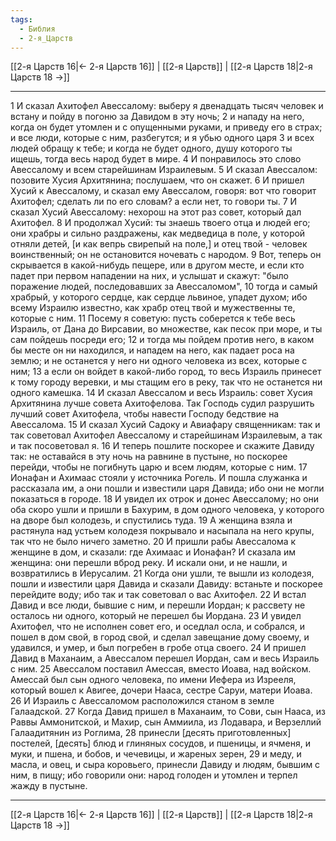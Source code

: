```yaml
---
tags:
  - Библия
  - 2-я_Царств
---
```

[[2-я Царств 16|← 2-я Царств 16]] | [[2-я Царств]] | [[2-я Царств 18|2-я Царств 18 →]]

---
1 И сказал Ахитофел Авессалому: выберу я двенадцать тысяч человек и встану и пойду в погоню за Давидом в эту ночь;
2 и нападу на него, когда он будет утомлен и с опущенными руками, и приведу его в страх; и все люди, которые с ним, разбегутся; и я убью одного царя
3 и всех людей обращу к тебе; и когда не будет одного, душу которого ты ищешь, тогда весь народ будет в мире.
4 И понравилось это слово Авессалому и всем старейшинам Израилевым.
5 И сказал Авессалом: позовите Хусия Архитянина; послушаем, что он скажет.
6 И пришел Хусий к Авессалому, и сказал ему Авессалом, говоря: вот что говорит Ахитофел; сделать ли по его словам? а если нет, то говори ты.
7 И сказал Хусий Авессалому: нехорош на этот раз совет, который дал Ахитофел.
8 И продолжал Хусий: ты знаешь твоего отца и людей его; они храбры и сильно раздражены, как медведица в поле, у которой отняли детей, [и как вепрь свирепый на поле,] и отец твой - человек воинственный; он не остановится ночевать с народом.
9 Вот, теперь он скрывается в какой-нибудь пещере, или в другом месте, и если кто падет при первом нападении на них, и услышат и скажут: "было поражение людей, последовавших за Авессаломом",
10 тогда и самый храбрый, у которого сердце, как сердце львиное, упадет духом; ибо всему Израилю известно, как храбр отец твой и мужественны те, которые с ним.
11 Посему я советую: пусть соберется к тебе весь Израиль, от Дана до Вирсавии, во множестве, как песок при море, и ты сам пойдешь посреди его;
12 и тогда мы пойдем против него, в каком бы месте он ни находился, и нападем на него, как падает роса на землю; и не останется у него ни одного человека из всех, которые с ним;
13 а если он войдет в какой-либо город, то весь Израиль принесет к тому городу веревки, и мы стащим его в реку, так что не останется ни одного камешка.
14 И сказал Авессалом и весь Израиль: совет Хусия Архитянина лучше совета Ахитофелова. Так Господь судил разрушить лучший совет Ахитофела, чтобы навести Господу бедствие на Авессалома.
15 И сказал Хусий Садоку и Авиафару священникам: так и так советовал Ахитофел Авессалому и старейшинам Израилевым, а так и так посоветовал я.
16 И теперь пошлите поскорее и скажите Давиду так: не оставайся в эту ночь на равнине в пустыне, но поскорее перейди, чтобы не погибнуть царю и всем людям, которые с ним.
17 Ионафан и Ахимаас стояли у источника Рогель. И пошла служанка и рассказала им, а они пошли и известили царя Давида; ибо они не могли показаться в городе.
18 И увидел их отрок и донес Авессалому; но они оба скоро ушли и пришли в Бахурим, в дом одного человека, у которого на дворе был колодезь, и спустились туда.
19 А женщина взяла и растянула над устьем колодезя покрывало и насыпала на него крупы, так что не было ничего заметно.
20 И пришли рабы Авессалома к женщине в дом, и сказали: где Ахимаас и Ионафан? И сказала им женщина: они перешли вброд реку. И искали они, и не нашли, и возвратились в Иерусалим.
21 Когда они ушли, те вышли из колодезя, пошли и известили царя Давида и сказали Давиду: встаньте и поскорее перейдите воду; ибо так и так советовал о вас Ахитофел.
22 И встал Давид и все люди, бывшие с ним, и перешли Иордан; к рассвету не осталось ни одного, который не перешел бы Иордана.
23 И увидел Ахитофел, что не исполнен совет его, и оседлал осла, и собрался, и пошел в дом свой, в город свой, и сделал завещание дому своему, и удавился, и умер, и был погребен в гробе отца своего.
24 И пришел Давид в Маханаим, а Авессалом перешел Иордан, сам и весь Израиль с ним.
25 Авессалом поставил Амессая, вместо Иоава, над войском. Амессай был сын одного человека, по имени Иефера из Изрееля, который вошел к Авигее, дочери Нааса, сестре Саруи, матери Иоава.
26 И Израиль с Авессаломом расположился станом в земле Галаадской.
27 Когда Давид пришел в Маханаим, то Сови, сын Нааса, из Раввы Аммонитской, и Махир, сын Аммиила, из Лодавара, и Верзеллий Галаадитянин из Роглима,
28 принесли [десять приготовленных] постелей, [десять] блюд и глиняных сосудов, и пшеницы, и ячменя, и муки, и пшена, и бобов, и чечевицы, и жареных зерен,
29 и меду, и масла, и овец, и сыра коровьего, принесли Давиду и людям, бывшим с ним, в пищу; ибо говорили они: народ голоден и утомлен и терпел жажду в пустыне.

---
[[2-я Царств 16|← 2-я Царств 16]] | [[2-я Царств]] | [[2-я Царств 18|2-я Царств 18 →]]